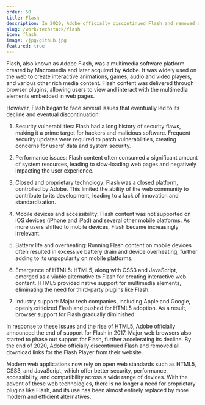 ```yaml
---
order: 50
title: Flash
description: In 2020, Adobe officially discontinued Flash and removed all download links for the Flash Player from their website
slug: /work/techstack/flash
icon: flash
image: /jpg/github.jpg
featured: true
---
```


Flash, also known as Adobe Flash, was a multimedia software platform created by Macromedia and later acquired by Adobe. It was widely used on the web to create interactive animations, games, audio and video players, and various other rich media content. Flash content was delivered through browser plugins, allowing users to view and interact with the multimedia elements embedded in web pages.

However, Flash began to face several issues that eventually led to its decline and eventual discontinuation:

1. Security vulnerabilities: Flash had a long history of security flaws, making it a prime target for hackers and malicious software. Frequent security updates were required to patch vulnerabilities, creating concerns for users' data and system security.

2. Performance issues: Flash content often consumed a significant amount of system resources, leading to slow-loading web pages and negatively impacting the user experience.

3. Closed and proprietary technology: Flash was a closed platform, controlled by Adobe. This limited the ability of the web community to contribute to its development, leading to a lack of innovation and standardization.

4. Mobile devices and accessibility: Flash content was not supported on iOS devices (iPhone and iPad) and several other mobile platforms. As more users shifted to mobile devices, Flash became increasingly irrelevant.

5. Battery life and overheating: Running Flash content on mobile devices often resulted in excessive battery drain and device overheating, further adding to its unpopularity on mobile platforms.

6. Emergence of HTML5: HTML5, along with CSS3 and JavaScript, emerged as a viable alternative to Flash for creating interactive web content. HTML5 provided native support for multimedia elements, eliminating the need for third-party plugins like Flash.

7. Industry support: Major tech companies, including Apple and Google, openly criticized Flash and pushed for HTML5 adoption. As a result, browser support for Flash gradually diminished.

In response to these issues and the rise of HTML5, Adobe officially announced the end of support for Flash in 2017. Major web browsers also started to phase out support for Flash, further accelerating its decline. By the end of 2020, Adobe officially discontinued Flash and removed all download links for the Flash Player from their website.

Modern web applications now rely on open web standards such as HTML5, CSS3, and JavaScript, which offer better security, performance, accessibility, and compatibility across a wide range of devices. With the advent of these web technologies, there is no longer a need for proprietary plugins like Flash, and its use has been almost entirely replaced by more modern and efficient alternatives.
